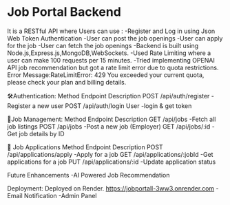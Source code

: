 # Job Portal Backend

It is a RESTful API where Users can use :
-Register and Log in using Json Web Token Authentication
-User can post the job openings
-User can apply for the job
-User can fetch the job openings
-Backend is built using Node.js,Express.js,MongoDB,WebSockets.
-Used Rate Limiting where a user can make 100 requests per 15 minutes.
-Tried implementing OPENAI API job recommendation but got a rate limit error due to quota restrictions.
Error Message:RateLimitError: 429 You exceeded your current quota, please check your plan and billing details.

🛠️Authentication:
Method Endpoint Description
POST /api/auth/register -Register a new user
POST /api/auth/login User -login & get token

📌Job Management:
Method Endpoint Description
GET /api/jobs -Fetch all job listings
POST /api/jobs -Post a new job (Employer)
GET /api/jobs/:id -Get job details by ID

📨 Job Applications
Method Endpoint Description
POST /api/applications/apply -Apply for a job
GET /api/applications/:jobId -Get applications for a job
PUT /api/applications/:id -Update application status

Future Enhancements
-AI Powered Job Recommendation

Deployment:
Deployed on Render.
https://jobportall-3ww3.onrender.com
-Email Notification
-Admin Panel
